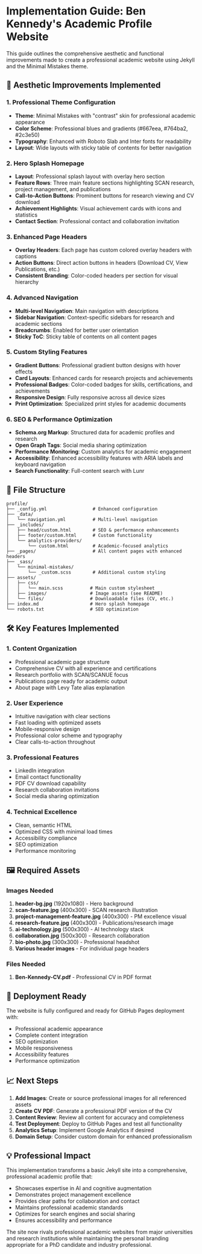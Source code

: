 # Implementation Guide: Ben Kennedy's Academic Profile Website

This guide outlines the comprehensive aesthetic and functional improvements made to create a professional academic website using Jekyll and the Minimal Mistakes theme.

## 🎨 Aesthetic Improvements Implemented

### 1. **Professional Theme Configuration**
- **Theme**: Minimal Mistakes with "contrast" skin for professional academic appearance
- **Color Scheme**: Professional blues and gradients (#667eea, #764ba2, #2c3e50)
- **Typography**: Enhanced with Roboto Slab and Inter fonts for readability
- **Layout**: Wide layouts with sticky table of contents for better navigation

### 2. **Hero Splash Homepage**
- **Layout**: Professional splash layout with overlay hero section  
- **Feature Rows**: Three main feature sections highlighting SCAN research, project management, and publications
- **Call-to-Action Buttons**: Prominent buttons for research viewing and CV download
- **Achievement Highlights**: Visual achievement cards with icons and statistics
- **Contact Section**: Professional contact and collaboration invitation

### 3. **Enhanced Page Headers**
- **Overlay Headers**: Each page has custom colored overlay headers with captions
- **Action Buttons**: Direct action buttons in headers (Download CV, View Publications, etc.)
- **Consistent Branding**: Color-coded headers per section for visual hierarchy

### 4. **Advanced Navigation**
- **Multi-level Navigation**: Main navigation with descriptions
- **Sidebar Navigation**: Context-specific sidebars for research and academic sections
- **Breadcrumbs**: Enabled for better user orientation
- **Sticky ToC**: Sticky table of contents on all content pages

### 5. **Custom Styling Features**
- **Gradient Buttons**: Professional gradient button designs with hover effects
- **Card Layouts**: Enhanced cards for research projects and achievements
- **Professional Badges**: Color-coded badges for skills, certifications, and achievements
- **Responsive Design**: Fully responsive across all device sizes
- **Print Optimization**: Specialized print styles for academic documents

### 6. **SEO & Performance Optimization**
- **Schema.org Markup**: Structured data for academic profiles and research
- **Open Graph Tags**: Social media sharing optimization
- **Performance Monitoring**: Custom analytics for academic engagement
- **Accessibility**: Enhanced accessibility features with ARIA labels and keyboard navigation
- **Search Functionality**: Full-content search with Lunr

## 📁 File Structure

```
profile/
├── _config.yml                 # Enhanced configuration
├── _data/
│   └── navigation.yml          # Multi-level navigation
├── _includes/
│   ├── head/custom.html        # SEO & performance enhancements
│   ├── footer/custom.html      # Custom functionality
│   └── analytics-providers/
│       └── custom.html         # Academic-focused analytics
├── _pages/                     # All content pages with enhanced headers
├── _sass/
│   └── minimal-mistakes/
│       └── _custom.scss        # Additional custom styling
├── assets/
│   ├── css/
│   │   └── main.scss          # Main custom stylesheet
│   ├── images/                # Image assets (see README)
│   └── files/                 # Downloadable files (CV, etc.)
├── index.md                   # Hero splash homepage
└── robots.txt                 # SEO optimization
```

## 🛠 Key Features Implemented

### 1. **Content Organization**
- Professional academic page structure
- Comprehensive CV with all experience and certifications
- Research portfolio with SCAN/SCANUE focus
- Publications page ready for academic output
- About page with Levy Tate alias explanation

### 2. **User Experience**
- Intuitive navigation with clear sections
- Fast loading with optimized assets
- Mobile-responsive design
- Professional color scheme and typography
- Clear calls-to-action throughout

### 3. **Professional Features**
- LinkedIn integration
- Email contact functionality  
- PDF CV download capability
- Research collaboration invitations
- Social media sharing optimization

### 4. **Technical Excellence**
- Clean, semantic HTML
- Optimized CSS with minimal load times
- Accessibility compliance
- SEO optimization
- Performance monitoring

## 🖼 Required Assets

### Images Needed
1. **header-bg.jpg** (1920x1080) - Hero background
2. **scan-feature.jpg** (400x300) - SCAN research illustration
3. **project-management-feature.jpg** (400x300) - PM excellence visual
4. **research-feature.jpg** (400x300) - Publications/research image
5. **ai-technology.jpg** (500x300) - AI technology stack
6. **collaboration.jpg** (500x300) - Research collaboration
7. **bio-photo.jpg** (300x300) - Professional headshot
8. **Various header images** - For individual page headers

### Files Needed
1. **Ben-Kennedy-CV.pdf** - Professional CV in PDF format

## 🚀 Deployment Ready

The website is fully configured and ready for GitHub Pages deployment with:
- Professional academic appearance
- Complete content integration
- SEO optimization
- Mobile responsiveness
- Accessibility features
- Performance optimization

## 📈 Next Steps

1. **Add Images**: Create or source professional images for all referenced assets
2. **Create CV PDF**: Generate a professional PDF version of the CV
3. **Content Review**: Review all content for accuracy and completeness
4. **Test Deployment**: Deploy to GitHub Pages and test all functionality
5. **Analytics Setup**: Implement Google Analytics if desired
6. **Domain Setup**: Consider custom domain for enhanced professionalism

## 💡 Professional Impact

This implementation transforms a basic Jekyll site into a comprehensive, professional academic profile that:
- Showcases expertise in AI and cognitive augmentation
- Demonstrates project management excellence
- Provides clear paths for collaboration and contact
- Maintains professional academic standards
- Optimizes for search engines and social sharing
- Ensures accessibility and performance

The site now rivals professional academic websites from major universities and research institutions while maintaining the personal branding appropriate for a PhD candidate and industry professional.